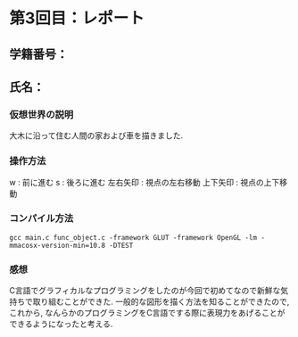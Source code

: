# 第3回目：レポート

## 学籍番号：
## 氏名：

### 仮想世界の説明

大木に沿って住む人間の家および車を描きました.

### 操作方法

w : 前に進む
s : 後ろに進む
左右矢印 : 視点の左右移動
上下矢印 : 視点の上下移動

### コンパイル方法

```
gcc main.c func_object.c -framework GLUT -framework OpenGL -lm -mmacosx-version-min=10.8 -DTEST
```

### 感想

C言語でグラフィカルなプログラミングをしたのが今回で初めてなので新鮮な気持ちで取り組むことができた. 一般的な図形を描く方法を知ることができたので, これから, なんらかのプログラミングをC言語でする際に表現力をあげることができるようになったと考える.
